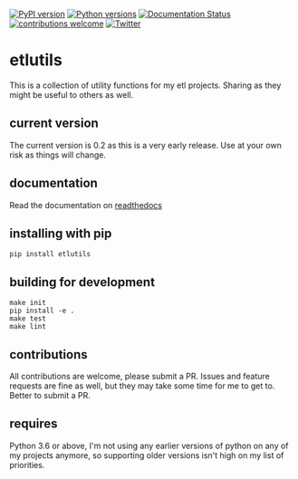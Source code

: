 [![PyPI version](https://badge.fury.io/py/etlutils.svg)](https://pypi.org/project/etlutils/)
[![Python versions](https://img.shields.io/pypi/pyversions/etlutils)](https://pypi.org/project/etlutils/)
[![Documentation Status](https://readthedocs.org/projects/etlutils/badge/?version=latest)](https://etlutils.readthedocs.io/en/latest/?badge=latest)
[![contributions welcome](https://img.shields.io/badge/contributions-welcome-brightgreen.svg?style=flat)](https://github.com/kevingoldsmith/etlutils/issues)
[![Twitter](https://img.shields.io/twitter/follow/kevingoldsmith?style=plastic)](https://img.shields.io/twitter/follow/kevingoldsmith?style=plastic)

# etlutils

This is a collection of utility functions for my etl projects. Sharing as they might be useful to others as well.

## current version

The current version is 0.2 as this is a very early release. Use at your own risk as things will change.

## documentation

Read the documentation on [readthedocs](https://etlutils.readthedocs.io/en/latest/)

## installing with pip

    pip install etlutils

## building for development

    make init
    pip install -e .
    make test
    make lint

## contributions

All contributions are welcome, please submit a PR. Issues and feature requests are fine as well, but they may take some time for me to get to. Better to submit a PR.

## requires

Python 3.6 or above, I'm not using any earlier versions of python on any of my projects anymore, so supporting older versions isn't high on my list of priorities.
